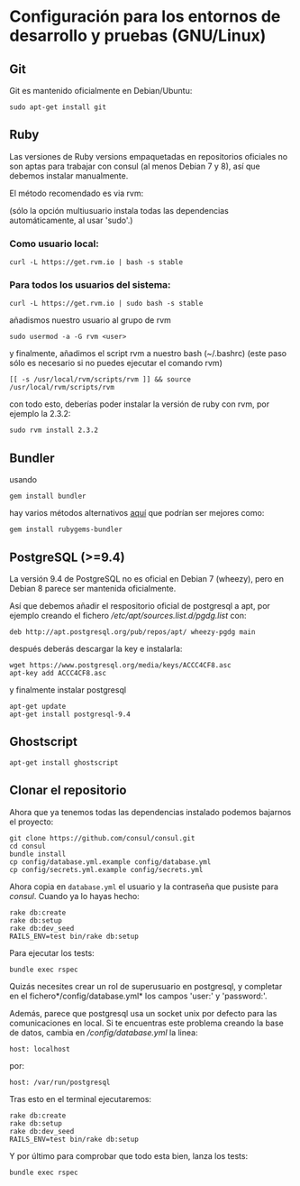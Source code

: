 # Configuración para los entornos de desarrollo y pruebas  (GNU/Linux)

## Git

Git es mantenido oficialmente en Debian/Ubuntu:

```
sudo apt-get install git
```

## Ruby

Las versiones de Ruby versions empaquetadas en repositorios oficiales no son aptas para trabajar con consul (al menos Debian 7 y 8), así que debemos instalar manualmente.

El método recomendado es via rvm:

(sólo la opción multiusuario instala todas las dependencias automáticamente, al usar 'sudo'.)

### Como usuario local:

```
curl -L https://get.rvm.io | bash -s stable
```

### Para todos los usuarios del sistema:

```
curl -L https://get.rvm.io | sudo bash -s stable
```

añadismos nuestro usuario al grupo de rvm

```
sudo usermod -a -G rvm <user>
```

y finalmente, añadimos el script rvm a nuestro bash (~/.bashrc) (este paso sólo es necesario si no puedes ejecutar el comando rvm)

```
[[ -s /usr/local/rvm/scripts/rvm ]] && source /usr/local/rvm/scripts/rvm
```

con todo esto, deberías poder instalar la versión de ruby con rvm, por ejemplo la 2.3.2:

```
sudo rvm install 2.3.2
```

## Bundler

usando

```
gem install bundler
```

hay varios métodos alternativos [aquí](https://rvm.io/integration/bundler) que podrían ser mejores como:

```
gem install rubygems-bundler
```

## PostgreSQL (>=9.4)

La versión 9.4 de PostgreSQL no es oficial en Debian 7 (wheezy), pero en Debian 8 parece ser mantenida oficialmente.

Así que debemos añadir el respositorio oficial de postgresql a apt, por ejemplo creando el fichero */etc/apt/sources.list.d/pgdg.list* con:

```
deb http://apt.postgresql.org/pub/repos/apt/ wheezy-pgdg main
```

después deberás descargar la key e instalarla:

```
wget https://www.postgresql.org/media/keys/ACCC4CF8.asc
apt-key add ACCC4CF8.asc
```

y finalmente instalar postgresql

```
apt-get update
apt-get install postgresql-9.4
```

## Ghostscript

```
apt-get install ghostscript
```

## Clonar el repositorio

Ahora que ya tenemos todas las dependencias instalado podemos bajarnos el proyecto:

```
git clone https://github.com/consul/consul.git
cd consul
bundle install
cp config/database.yml.example config/database.yml
cp config/secrets.yml.example config/secrets.yml
```

Ahora copia en `database.yml` el usuario y la contraseña que pusiste para *consul*. Cuando ya lo hayas hecho:

```
rake db:create
rake db:setup
rake db:dev_seed
RAILS_ENV=test bin/rake db:setup
```

Para ejecutar los tests:

```
bundle exec rspec
```

Quizás necesites crear un rol de superusuario en postgresql, y completar en el fichero*/config/database.yml* los campos 'user:' y 'password:'.

Además, parece que postgresql usa un socket unix por defecto para las comunicaciones en local. Si te encuentras este problema creando la base de datos, cambia en */config/database.yml* la linea:

```
host: localhost
```

por:

```
host: /var/run/postgresql
```

Tras esto en el terminal ejecutaremos:

```
rake db:create
rake db:setup
rake db:dev_seed
RAILS_ENV=test bin/rake db:setup
```

Y por último para comprobar que todo esta bien, lanza los tests:

```
bundle exec rspec
```

